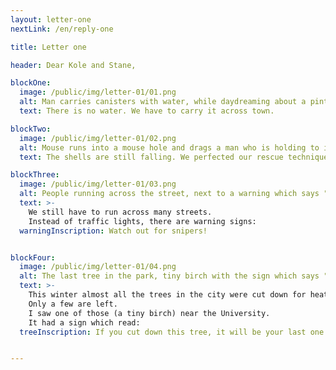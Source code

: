 ```yaml
---
layout: letter-one
nextLink: /en/reply-one

title: Letter one

header: Dear Kole and Stane,

blockOne:
  image: /public/img/letter-01/01.png
  alt: Man carries canisters with water, while daydreaming about a pint of beer.
  text: There is no water. We have to carry it across town.

blockTwo:
  image: /public/img/letter-01/02.png
  alt: Mouse runs into a mouse hole and drags a man who is holding to it's tail.
  text: The shells are still falling. We perfected our rescue techniques.

blockThree:
  image: /public/img/letter-01/03.png
  alt: People running across the street, next to a warning which says "Watch out for snipers"
  text: >-
    We still have to run across many streets.
    Instead of traffic lights, there are warning signs:
  warningInscription: Watch out for snipers!


blockFour:
  image: /public/img/letter-01/04.png
  alt: The last tree in the park, tiny birch with the sign which says "If you cut down this tree, it will be your last one"
  text: >-
    This winter almost all the trees in the city were cut down for heating. 
    Only a few are left.
    I saw one of those (a tiny birch) near the University.
    It had a sign which read:
  treeInscription: If you cut down this tree, it will be your last one!


---
```

